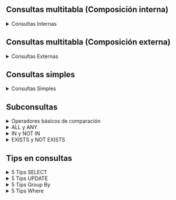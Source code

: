 ## Consultas multitabla (Composición interna)

<details> 
<summary>Consultas Internas</summary>

1. Obtén un listado con el nombre de cada cliente y el nombre y apellido de su representante de ventas.

   ```sql
   SELECT
   c.nombre_cliente AS NombreCliente,
   CONCAT(e.nombre, ' ', e.apellido1) AS NombreRepresentanteVentas,
   FROM cliente c
   JOIN  eempleado ON c.codigo_empleado_rep_ventas = e.codigo_empleado;
   ```

2. Muestra el nombre de los clientes que hayan realizado pagos junto con el nombre de sus representantes de ventas.

   ```sql
   SELECT distinct
   c.nombre_cliente AS NombreCliente,
   CONCAT(e.nombre, ' ', e.apellido1) AS NombreRepresentanteVentas
   FROM cliente c
   JOIN pago p ON c.codigo_cliente = p.codigo_cliente
   JOIN empleado e ON c.codigo_empleado_rep_ventas = e.codigo_empleado;
   ```

3. Muestra eI nombre de los clientes que no hayan realizado pagos junto con eI nombre de sus representantes de ventas

   ```sql
   SELECT
   c.nombre_cliente AS NombreCliente,
   CONCAT(e.nombre, ' ', e.apellido1) AS NombreRepresentanteVentas
   FROM cliente c
   LEFT JOIN empleado e ON c.codigo_empleado_rep_ventas = e.codigo_empleado
   LEFT JOIN pago p ON c.codigo_cliente = p.codigo_cliente
   WHERE p.codigo_cliente is NULL;
   ```

4. Devuelve el nombre de los clientes que han hecho pagos y el nombre de sus representantes junto con la ciudad de la oficina a la que pertenece el representante.

   ```sql
      SELECT
     c.nombre_cliente AS NombreCliente,
     CONCAT(e.nombre, ' ', e.apellido1) AS NombreRepresentanteVentas,
     o.ciudad AS Ciudad
   FROM cliente c
   LEFT JOIN empleado e ON c.codigo_empleado_rep_ventas = e.codigo_empleado
   INNER JOIN pago p ON c.codigo_cliente = p.codigo_cliente
   INNER JOIN oficina o ON e.codigo_oficina = o.codigo_oficina;
   ```

5. Devuelve el nombre de los clientes que no hayan hecho pagos y el nombre de sus representantes junto con la ciudad de la oficina a la que pertenece el representante.

   ```sql
   SELECT DISTINCT
     c.nombre_cliente AS NombreCliente,
     CONCAT(e.nombre, ' ', e.apellido1) AS NombreRepresentanteVentas,
     o.ciudad AS Ciudad
   FROM cliente c
   LEFT JOIN pago p ON c.codigo_cliente = p.codigo_cliente
   JOIN empleado e ON c.codigo_empleado_rep_ventas = e.codigo_empleado
   JOIN oficina o ON o.codigo_oficina = e.codigo_oficina
   WHERE p.codigo_cliente is NULL
   ```

6. Lista la dirección de las oficinas que tengan clientes en Fuenlabrada.

   ```sql
   SELECT DISTINCT
     c.nombre_cliente AS NombreCliente, c.ciudad AS Ciudad_Cielnte, o.linea_direccion1 AS Direccion_Oficina
   FROM cliente c
   JOIN empleado e ON c.codigo_empleado_rep_ventas = e.codigo_empleado
   JOIN oficina o ON o.codigo_oficina = e.codigo_oficina
   WHERE c.ciudad = "Fuenlabrada";
   ```

7. Devuelve el nombre de los clientes y el nombre de sus representantes junto con la ciudad de la oficina a la que pertenece el representante.

   ```sql
   SELECT
   c.nombre_cliente AS Nombre_Cliente,
   e.nombre AS Nombre_Representanre,
   o.ciudad AS Ciudad_Oficina_Representante
   FROM cliente c
   JOIN empleado e ON c.codigo_empleado_rep_ventas = e.codigo_empleado
   JOIN oficina o ON e.codigo_oficina = o.codigo_oficina;
   ```

8. Devuelve un listado con el nombre de los empleados junto con el nombre de sus jefes.

   ```sql
   SELECT
     CONCAT(e1.nombre, ' ', e1.apellido1) AS NombreEmpleado,
     CONCAT(e2.nombre, ' ', e2.apellido1) AS NombreJefe
   FROM empleado e1
   LEFT JOIN empleado e2 ON e1.codigo_jefe = e2.codigo_empleado;
   ```

9. Devuelve un listado que muestre el nombre de cada empleados, el nombre de su jefe y el nombre del jefe de sus jefe.

   ```sql
   SELECT
     e1.codigo_empleado AS CodigoEmpleado,
     CONCAT(e1.nombre, ' ', e1.apellido1) AS NombreEmpleado,
     CONCAT(e2.nombre, ' ', e2.apellido1) AS NombreJefe,
     CONCAT(e3.nombre, ' ', e3.apellido1) AS NombreJefeDelJefe
   FROM empleado e1
   LEFT JOIN empleado e2 ON e1.codigo_jefe = e2.codigo_empleado
   LEFT JOIN empleado e3 ON e2.codigo_jefe = e3.codigo_empleado;
   ```

10. Devuelve el nombre de los clientes a los que no se les ha entregado a tiempo un pedido.

    ```sql
    SELECT DISTINCT c.nombre_cliente AS NombreCliente
    FROM cliente c
    INNER JOIN pedido p ON c.codigo_cliente = p.codigo_cliente
    WHERE p.fecha_entrega > p.fecha_esperada;
    ```

11. Devuelve un listado de las diferentes gamas de producto que ha comprado cada cliente.

   ```sql
      SELECT DISTINCT
         c.nombre_cliente AS NombreCliente,
         g.gama AS GamaProducto
      FROM cliente c
      JOIN pedido p ON c.codigo_cliente = p.codigo_cliente
      JOIN detalle_pedido dp ON p.codigo_pedido = dp.codigo_pedido
      JOIN producto pr ON dp.codigo_producto = pr.codigo_producto
      JOIN gama_producto g ON pr.gama = g.gama
      GROUP BY c.nombre_cliente, g.gama;
   ```

</details>

## Consultas multitabla (Composición externa)

<details> 
<summary>Consultas Externas</summary>

1. Devuelve un listado que muestre solamente los clientes que no han realizado ningún pago.
   
   ```sql
   SELECT 
   c.codigo_cliente AS Codigo, 
   c.nombre_cliente AS Cliente 
   FROM cliente c 
   LEFT JOIN pago p ON c.codigo_cliente = p.codigo_cliente 
   WHERE p.codigo_cliente IS NULL;
   ```
2. Devuelve un listado que muestre solamente los clientes que no han realizado ningún pedido.
   
   ```sql
   SELECT 
   c.codigo_cliente AS Codigo, 
   c.nombre_cliente AS Cliente 
   FROM cliente c 
   LEFT JOIN pedido p ON c.codigo_cliente = p.codigo_cliente 
   WHERE p.codigo_cliente IS NULL;
   ```
3. Devuelve un listado que muestre los clientes que no han realizado ningún pago y los que no han realizado ningún pedido.
   
   ```sql
   SELECT 
   c.codigo_cliente AS Codigo, 
   c.nombre_cliente AS Cliente 
   FROM cliente c 
   LEFT JOIN pago p ON c.codigo_cliente = p.codigo_cliente 
   LEFT JOIN pedido pd ON c.codigo_cliente = pd.codigo_cliente 
   WHERE p.codigo_cliente IS NULL AND pd.codigo_cliente IS NULL;
   ```
4. Devuelve un listado que muestre solamente los empleados que no tienen una oficina asociada.
   
   ```sql
   SELECT e.codigo_empleado AS Codigo, 
   CONCAT (e.nombre,' ',e.apellido1,' ',e.apellido2) AS Empleado 
   FROM empleado e 
   LEFT JOIN oficina o ON e.codigo_oficina = o.codigo_oficina 
   WHERE e.codigo_oficina IS NULL;
   ```
5. Devuelve un listado que muestre solamente los empleados que no tienen un cliente asociado.
   
   ```sql
   SELECT 
   e.codigo_empleado AS Codigo, 
   CONCAT (e.nombre,' ',e.apellido1,' ',e.apellido2) AS Empleado
   FROM empleado e 
   LEFT JOIN cliente c ON e.codigo_empleado = c.codigo_empleado_rep_ventas 
   WHERE c.codigo_empleado_rep_ventas IS NULL;
   ```
6. Devuelve un listado que muestre solamente los empleados que no tienen un cliente asociado junto con los datos de la oficina donde trabajan.
   
   ```sql
   SELECT 
   e.codigo_empleado AS Codigo, 
   CONCAT (e.nombre,' ',e.apellido1,' ',e.apellido2) AS Empleado, 
   o.telefono AS Telefono_Oficina, 
   o.ciudad AS Ciudad, 
   o.pais AS País 
   FROM empleado e 
   LEFT JOIN cliente c ON e.codigo_empleado = c.codigo_empleado_rep_ventas 
   INNER JOIN oficina o ON e.codigo_oficina = o.codigo_oficina  
   WHERE c.codigo_empleado_rep_ventas IS NULL ;
   ```
7. Devuelve un listado que muestre los empleados que no tienen una oficina asociada y los que no tienen un cliente asociado.
   
   ```sql
   SELECT 
   CONCAT(e.nombre, ' ', e.apellido1, ' ', e.apellido2) AS Empleado 
   FROM empleado e 
   LEFT JOIN cliente c ON e.codigo_empleado = c.codigo_empleado_rep_ventas 
   WHERE e.codigo_oficina IS NULL AND c.codigo_empleado_rep_ventas IS NULL;
   ```
8. Devuelve un listado de los productos que nunca han aparecido en un pedido.
   
   ```sql
   SELECT 
   p.codigo_producto AS Codigo,
   p.nombre AS Producto 
   FROM producto p 
   LEFT JOIN detalle_pedido d ON p.codigo_producto = d.codigo_producto 
   WHERE d.codigo_producto IS  NULL;
   ```
9. Devuelve un listado de los productos que nunca han aparecido en un pedido. El resultado debe mostrar el nombre, la descripción y la imagen del producto.
   
   ```sql
   SELECT 
   p.codigo_producto AS Codigo,
   p.nombre AS Producto,
   p.descripcion AS Descripción, 
   g.imagen AS Imagen_Gama 
   FROM producto p 
   LEFT JOIN detalle_pedido d ON p.codigo_producto = d.codigo_producto 
   INNER JOIN gama_producto g ON p.gama = g.gama 
   WHERE d.codigo_producto IS  NULL;
   ```
10. Devuelve las oficinas donde no trabajan ninguno de los empleados que hayan sido los representantes de ventas de algún cliente que haya realizado la compra de algún producto de la gama Frutales.
    
    ```sql
    select distinct 
    o.codigo_oficina AS Codigo_Oficina, 
    e.nombre AS Nombre
    from oficina o
    left join empleado e on o.codigo_oficina = e.codigo_oficina
    left join cliente c on e.codigo_empleado = c.codigo_empleado_rep_ventas
    left join pedido p on c.codigo_cliente = p.codigo_cliente
    left join detalle_pedido dp on p.codigo_pedido = dp.codigo_pedido
    left join producto pr ON dp.codigo_producto = pr.codigo_producto
    where pr.gama = 'Frutales' and c.codigo_empleado_rep_ventas is not null
    and e.codigo_empleado is not null
    and c.codigo_cliente is not null
    and p.codigo_pedido is not null
    and dp.codigo_pedido is not null
    and pr.codigo_producto is not null
    and o.codigo_oficina is not null;
    ```
11. Devuelve un listado con los clientes que han realizado algún pedido pero no han realizado ningún pago.
    
    ```sql
    SELECT DISTINCT 
    c.codigo_cliente AS Codigo,
    c.nombre_cliente AS Cliente
    FROM cliente c
    INNER JOIN pedido p ON c.codigo_cliente = p.codigo_cliente
    LEFT JOIN pago pg ON c.codigo_cliente = pg.codigo_cliente
    WHERE pg.codigo_cliente IS NULL;
    ```
12. Devuelve un listado con los datos de los empleados que no tienen clientes asociados y el nombre de su jefe asociado.
    
    ```sql
    SELECT 
    e.codigo_empleado AS Codigo_empleado, 
    CONCAT (e.nombre, ' ', e.apellido1, ' ', e.apellido2) AS Empleado
    FROM empleado e
    LEFT JOIN cliente c ON e.codigo_empleado = c.codigo_empleado_rep_ventas
    WHERE c.codigo_empleado_rep_ventas IS NULL;
    ```
</details>

## Consultas simples

<details> 
<summary>Consultas Simples</summary>

1. Devuelve un listado con el código de oficina y la ciudad donde hay oficinas.

```sql
SELECT codigo_oficina, ciudad
FROM oficina;
```

2. Devuelve un listado con la ciudad y el teléfono de las oficinas de España.

```sql
SELECT ciudad, telefono
FROM oficina
WHERE pais = 'España';
```

3. Devuelve un listado con el nombre, apellidos y email de los empleados cuyo jefe tiene un código de jefe igual a 7.

```sql
SELECT nombre, apellido1, apellido2, email
FROM empleado
WHERE codigo_jefe = 7;
```

4. Devuelve el nombre del puesto, nombre, apellidos y email del jefe de la empresa.

```sql
SELECT puesto, 
CONCAT(nombre,' ',apellido1,' ', apellido2),
email
FROM empleado;
```

5. Devuelve un listado con el nombre, apellidos y puesto de aquellos empleados que no sean representantes de ventas.

```sql
SELECT  
CONCAT(nombre,' ',apellido1,' ', apellido2) AS Nombre,
puesto
FROM empleado
WHERE puesto != 'Representante Ventas';
```

6. Devuelve un listado con el nombre de todos los clientes españoles.

```sql
SELECT nombre_cliente
FROM cliente
WHERE pais = 'España';
```

7. Devuelve un listado con los distintos estados por los que puede pasar un pedido.

```sql
SELECT DISTINCT estado
FROM pedido;
```

8. Devuelve un listado con el código de cliente de aquellos clientes que realizaron algún pago en 2008.

Utilizando la función YEAR de MySQL:

```sql
SELECT DISTINCT codigo_cliente
FROM pago
WHERE YEAR(fecha_pago) = 2008;
```

Utilizando la función DATE_FORMAT MySQL:

```sql
SELECT DISTINCT codigo_cliente
FROM pago
WHERE DATE_FORMAT(fecha_pago, '%Y') = '2008';
```

Sin utilizar ninguna de las funciones anteriores:

```sql
SELECT DISTINCT codigo_cliente
FROM pago
WHERE fecha_pago >= '2008-01-01' AND fecha_pago < '2009-01-01';
```

9. Devuelve un listado con el código de pedido, código de cliente, fecha esperada y fecha de entrega de los pedidos que no han sido entregados a tiempo.

```sql
SELECT codigo_pedido, codigo_cliente, fecha_esperada, fecha_entrega
FROM pedido
WHERE fecha_entrega > fecha_esperada;
```

10. Devuelve un listado con el código de pedido, código de cliente, fecha esperada y fecha de entrega de los pedidos cuya fecha de entrega ha sido al menos dos días antes de la fecha esperada.

Utilizando la función ADDDATE de MySQL:

```sql
SELECT codigo_pedido, codigo_cliente, fecha_esperada, fecha_entrega
FROM pedido
WHERE fecha_entrega < ADDDATE(fecha_esperada, -2);
```

Utilizando la función DATEDIFF de MySQL:

```sql
SELECT codigo_pedido, codigo_cliente, fecha_esperada, fecha_entrega
FROM pedido
WHERE DATEDIFF(fecha_esperada, fecha_entrega) >= 2;
```

No es posible resolver esta consulta utilizando el operador de suma + o resta - directamente en MySQL.

11. Devuelve un listado de todos los pedidos que fueron rechazados en 2009.

```sql
SELECT *
FROM pedido
WHERE estado = 'Rechazado' AND YEAR(fecha_pedido) = 2009;
```

12. Devuelve un listado de todos los pedidos que han sido entregados en el mes de enero de cualquier año.

```sql
SELECT *
FROM pedido
WHERE MONTH(fecha_entrega) = 1;
```

13. Devuelve un listado con todos los pagos que se realizaron en el año 2008 mediante Paypal. Ordene el resultado de mayor a menor.

```sql
SELECT *
FROM pago
WHERE YEAR(fecha_pago) = 2008 AND forma_pago = 'Paypal'
ORDER BY total DESC;
```

14. Devuelve un listado con todas las formas de pago que aparecen en la tabla pago. Tenga en cuenta que no deben aparecer formas de pago repetidas.

```sql
SELECT DISTINCT forma_pago
FROM pago;
```

15. Devuelve un listado con todos los productos que pertenecen a la gama ornamentales y que tienen más de 100 unidades en stock. El listado deberá estar ordenado por su precio de venta, mostrando en primer lugar los de mayor precio.

```sql
SELECT *
FROM producto
WHERE gama = 'Ornamentales' AND cantidad_en_stock > 100
ORDER BY precio_venta DESC;
```

16. Devuelve un listado con todos los clientes que sean de la ciudad de Madrid y cuyo representante de ventas tenga el código de empleado 11 o 30.

```sql
SELECT *
FROM cliente
WHERE ciudad = 'Madrid'
AND codigo_empleado_rep_ventas IN (11, 30);
```

</details>

## Subconsultas

<details> 
<summary>Operadores básicos de comparación</summary>

1. Devuelve el nombre del cliente con mayor límite de crédito.

   ```sql
   SELECT 
   nombre_cliente AS Nombre,
   limite_credito AS Limite_Credito
   FROM cliente
   WHERE limite_credito = (
   SELECT MAX(limite_credito )
   FROM cliente 
   );
   ```

2. Devuelve el nombre del producto que tenga el precio de venta más caro.

   ```sql
   SELECT 
   nombre AS Nombre,
   precio_venta AS Precio_De_Venta
   FROM producto
   WHERE precio_venta = (
   SELECT MAX(precio_venta)
   FROM producto
   );
   ```

3. Devuelve el nombre del producto del que se han vendido más unidades. (Tenga en cuenta que tendrá que calcular cuál es el número total de unidades que se han vendido de cada producto a partir de los datos de la tabla `detalle_pedido`)

   ```sql
   SELECT p.nombre
   FROM producto p
   JOIN detalle_pedido dp ON p.codigo_producto = dp.codigo_producto
   GROUP BY p.nombre
   ORDER BY SUM(dp.cantidad) DESC
   LIMIT 1;
   
   ```

4. Los clientes cuyo límite de crédito sea mayor que los pagos que haya realizado. (Sin utilizar `INNER JOIN`).

   ```sql
   SELECT *
   FROM cliente
   WHERE limite_credito > (
      SELECT COALESCE(SUM(total), 0)
      FROM pago
      WHERE pago.codigo_cliente = cliente.codigo_cliente
   );
   ```

5. Devuelve el producto que más unidades tiene en stock.

   ```sql
   SELECT nombre, cantidad_en_stock
   FROM producto
   WHERE cantidad_en_stock = (
      SELECT MAX(cantidad_en_stock)
      FROM producto
   );
   ```

6. Devuelve el producto que menos unidades tiene en stock.

   ```sql
   SELECT *
   FROM producto
   WHERE cantidad_en_stock = (
      SELECT MIN(cantidad_en_stock)
      FROM producto
   );    
   ```

7. Devuelve el nombre, los apellidos y el email de los empleados que están a cargo de **Alberto Soria**.

   ```sql
   SELECT e.nombre, e.apellido1, e.apellido2, e.email
   FROM empleado e
   WHERE e.codigo_jefe = (
      SELECT codigo_empleado
      FROM empleado
      WHERE nombre = 'Alberto' AND apellido1 = 'Soria'
   );
   ```

</details> 

<details>
<summary>ALL y ANY</summary>

1. Devuelve el nombre del cliente con mayor límite de crédito.
   
   ```sql
   SELECT nombre_cliente
   FROM cliente
   WHERE limite_credito >= ALL (
      SELECT limite_credito
      FROM cliente
   );
   ```

2. Devuelve el nombre del producto que tenga el precio de venta más caro.
   
   ```sql
   SELECT nombre
   FROM producto
   WHERE precio_venta = (
      SELECT MAX(precio_venta)
      FROM producto
   );  
   ```

3. Devuelve el producto que menos unidades tiene en stock.
   
   ```sql
   SELECT nombre as Producto
   FROM producto
   WHERE cantidad_en_stock = (
      SELECT MIN(cantidad_en_stock)
      FROM producto
   );
   ```
</details>

<details>
<summary>IN y NOT IN</summary>

1. Devuelve el nombre, apellido1 y cargo de los empleados que no representen a ningún cliente.
   
   ```sql
   SELECT nombre, apellido1, puesto
   FROM empleado
   WHERE codigo_empleado NOT IN (
      SELECT DISTINCT codigo_empleado_rep_ventas
      FROM cliente
      WHERE codigo_empleado_rep_ventas IS NOT NULL
   );
   ```

2. Devuelve un listado que muestre solamente los clientes que no han realizado ningún pago.
   
   ```sql
   SELECT *
   FROM cliente
   WHERE codigo_cliente NOT IN (
      SELECT DISTINCT codigo_cliente
      FROM pago
   );  
   ```

3. Devuelve un listado que muestre solamente los clientes que sí han realizado algún pago.
   
   ```sql
   SELECT *
   FROM cliente
   WHERE codigo_cliente IN (
      SELECT DISTINCT codigo_cliente
      FROM pago
   );
   ```

4. Devuelve un listado de los productos que nunca han aparecido en un pedido.
   
   ```sql
   SELECT *
   FROM producto
   WHERE codigo_producto NOT IN (
      SELECT DISTINCT codigo_producto
      FROM detalle_pedido
   );
   ```

5. Devuelve el nombre, apellidos, puesto y teléfono de la oficina de aquellos empleados que no sean representante de ventas de ningún cliente.
   
   ```sql
   SELECT e.nombre, e.apellido1, e.puesto, o.telefono
   FROM empleado e
   JOIN oficina o ON e.codigo_oficina = o.codigo_oficina
   WHERE e.codigo_empleado NOT IN (
      SELECT DISTINCT codigo_empleado_rep_ventas
      FROM cliente
      WHERE codigo_empleado_rep_ventas IS NOT NULL
   );  
   ```

6. Devuelve las oficinas donde **no trabajan** ninguno de los empleados que hayan sido los representantes de ventas de algún cliente que haya realizado la compra de algún producto de la gama `Frutales`.
   
   ```sql
   SELECT * 
   FROM oficina
   WHERE codigo_oficina NOT IN (
      SELECT DISTINCT e.codigo_oficina
      FROM empleado e
      JOIN cliente c ON e.codigo_empleado = c.codigo_empleado_rep_ventas
      JOIN pedido p ON c.codigo_cliente = p.codigo_cliente
      JOIN detalle_pedido dp ON p.codigo_pedido = dp.codigo_pedido
      JOIN producto pr ON dp.codigo_producto = pr.codigo_producto
      WHERE pr.gama = 'Frutales'
   );
   ```

7. Devuelve un listado con los clientes que han realizado algún pedido pero no han realizado ningún pago.
   
   ```SQL
   SELECT *
   FROM cliente
   WHERE codigo_cliente IN (
      SELECT DISTINCT p.codigo_cliente
      FROM pedido p
   ) AND codigo_cliente NOT IN (
      SELECT DISTINCT codigo_cliente
      FROM pago
   );
   ```

</details>

<details>
<summary>EXISTS y NOT EXISTS</summary>

1. Devuelve un listado que muestre solamente los clientes que no han realizado ningún pago.

```sql
SELECT *
FROM cliente c
WHERE EXISTS (
   SELECT 1
   FROM pago p
   WHERE c.codigo_cliente = p.codigo_cliente
);
```

2. Devuelve un listado que muestre solamente los clientes que sí han realizado algún pago.

```SQL
SELECT *
   FROM cliente c
   WHERE EXISTS (
      SELECT 1
      FROM pago p
      WHERE c.codigo_cliente = p.codigo_cliente
);
```

3. Devuelve un listado de los productos que nunca han aparecido en un pedido.

```SQL
SELECT *
FROM producto pr
WHERE NOT EXISTS (
      SELECT 1
      FROM detalle_pedido dp
      WHERE pr.codigo_producto = dp.codigo_producto
);
```

4. Devuelve un listado de los productos que han aparecido en un pedido alguna vez.

```SQL
SELECT *
   FROM producto pr
   WHERE EXISTS (
      SELECT 1
      FROM detalle_pedido dp
      WHERE pr.codigo_producto = dp.codigo_producto
);
```
</details>

## Tips en consultas

<details>
<summary>5 Tips SELECT</summary>

1. Uso del CASE en select
   ```sql
   select 
   puesto,
   case 
   when puesto = 'Representante Ventas' then 001 
   when puesto = 'Secretaria' then 002
   else 003 end as CodigoPuesto
   from empleado;
   ```
2. Uso de operaciones ariteticas con select

   ```sql
   select
   precio_venta, precio_proveedor,
   (precio_venta - precio_proveedor) AS Diferencia_entre_precios
   from producto;
   ```
3. Insertar datos en una tabla con select

   ```sql
   select nombre, codigo_jefe, 
   3213581364 as telefono 
   from empleado
   where codigo_jefe = 1;
   ```

4. Tipo de subconsulta usando select y relacionando tablas

   ```sql
   select p.nombre,
	(select count(dp.codigo_pedido)
	from detalle_pedido dp
   where p.codigo_producto = dp.codigo_producto) AS Pedidos_pro_producto
   from producto p;
   ```
5. Consulta sobre consulta
```SQL
    select nombre, Total from
        (select e.nombre, count(e.codigo_empleado) as Total
        from cliente c
        join empleado e on c.codigo_empleado_rep_ventas = e.codigo_empleado
        group by e.nombre) as tabla 
    where tabla.Total > 3;
```

</details>

</details>

<details>
<summary>5 Tips UPDATE</summary>

1. Editar usando un valor ya guardado

   Sumar 10 a la cantidad de stock en los producto

   ```sql   
   UPDATE producto set cantidad_en_stock = cantidad_en_stock + 10;
   ```
2. Uso de operaciones ariteticas con select

   ```sql
   select
   precio_venta, precio_proveedor,
   (precio_venta - precio_proveedor) AS Diferencia_entre_precios
   from producto;
   ```
3. Insertar datos en una tabla con select

   ```sql
   select nombre, codigo_jefe, 
   3213581364 as telefono 
   from empleado
   where codigo_jefe = 1;
   ```

4. Tipo de subconsulta usando select y relacionando tablas

   ```sql
   select p.nombre,
	(select count(dp.codigo_pedido)
	from detalle_pedido dp
   where p.codigo_producto = dp.codigo_producto) AS Pedidos_pro_producto
   from producto p;
   ```
5.

</details>

<details>
<summary> 5 Tips Group By </summary>

1. Utilizacion de group Basica
   ```SQL
      select c.pais, count(*) as Numero_clientes
      from cliente c
      join pago p on p.codigo_cliente = c.codigo_cliente
      group by  c.pais;
   ```

2. Filtrar los paises que empiecen con una letra y utilizacion de HAVING
   ```SQL
      select c.pais, count(*) as Total
      from cliente c
      where substring(c.pais, 1, 1) = 'u' 
      group by c.pais
      having count(*) > 2;
   ``` 

3. Cuenta cuantos paises empiezan por cada letra hay en cada letra 
   ```SQL
      select substring(c.pais, 1, 1) as Primeraletra, count(*) as Total
      from cliente c
      group by c.pais;
   ```

4. une 2 tablas y las agrupa contando el total de cada una

   ```SQL

      select Columna, count(*) as Total 
      from
         (select p.forma_pago as Columna 
         from cliente c
         join pago p on p.codigo_cliente = c.codigo_cliente
         union all
         select c.pais As Columna 
         from cliente c) as mitabla
      group by Columna ;
   ```

5. Concatenar resultados de agrupamiento
   ```SQL
      select
      p.forma_pago, 
      GROUP_CONCAT(c.pais order by c.pais desc SEPARATOR ', ') as pais
      from cliente c
      JOIN pago p on p.codigo_cliente = c.codigo_cliente
      GROUP by p.forma_pago;
   ```
</details>

<details>

<summary>5 Tips Where </summary>

1. Not in, cuando queremos que no muestre los codigos que le ponemos 
   ```SQL
      select codigo_cliente, nombre_cliente
      from cliente
      where codigo_cliente not in (1, 2, 4, 8, 9);
```

2. subconsulta
   ```SQL
      select * 
      from oficina o
      where (
         select count(*)
         from empleado e
         where e.codigo_oficina = o.codigo_oficina
      )>4;
   ```

3.  Editar obteniendo el valor por subconsulta
   ```SQL 

      select nombre_cliente 
      from cliente 
      where nombre_cliente REGEXP '[aieo]$';
   ```

4. Regex
   ```SQL

      select * 
      from pago where (
               select pais 
               from cliente 
               where cliente.codigo_cliente  = pago.codigo_cliente ) 
      <> 'France';
   ```

5. In y subconsulta
   ```SQL
      select nombre_cliente 
      from cliente
      where codigo_empleado_rep_ventas IN (
         select codigo_empleado 
         from empleado 
         where apellido1 LIKE 'b%'
      );
   ```

</details>















